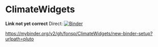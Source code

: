 # ClimateWidgets

**Link not yet correct**
Direct: [![Binder](https://mybinder.org/badge_logo.svg)](https://mybinder.org/v2/gh/fonsp/ClimateWidgets/master?urlpath=pluto)

https://mybinder.org/v2/gh/fonsp/ClimateWidgets/new-binder-setup?urlpath=pluto
